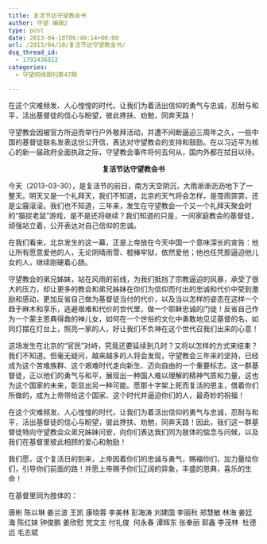 ```yaml
---
title: 复活节达守望教会书
author: 守望 编辑2
type: post
date: 2013-04-10T06:40:14+00:00
url: /2013/04/10/复活节达守望教会书/
dsq_thread_id:
  - 1792436812
categories:
  - 守望网络期刊第47期

---
```

在这个灾难频发、人心惶惶的时代，让我们为着活出信仰的勇气与忠诚，忍耐与和平，活出基督徒的信心与盼望，彼此搀扶、劝勉，同奔天路！<!--more-->

守望教会因被官方所迫而举行户外敬拜活动，并遭不间断逼迫三周年之久，一些中国的基督徒联名发表这份公开信，表达对守望教会的支持和鼓励。在以习近平为核心的新一届政府全面执政之际，守望教会事件将何去何从，国内外都在拭目以待。

<p align="center">
  <strong>复活节达守望教会书</strong>
</p>

今天（2013-03-30），是复活节的前日，南方天空阴沉，大雨淅淅沥沥地下了一整天。明天又是一个礼拜天，我们不知道，北京的天气将会怎样，是霪雨霏霏，还是尘霾滚滚。我们也不知道，三年来，发生在守望教会一个又一个礼拜天聚会时的“猫捉老鼠”游戏，是不是还将继续？我们知道的只是，一间家庭教会的基督徒，顽强站立着，公开表达对自己信仰的忠诚。

在我们看来，北京发生的这一幕，正是上帝放在今天中国一个意味深长的宣告：他让所有愿意爱他的人，无论阴晴雨雪、棍棒牢狱，依然爱他；他也任凭那逼迫他儿女的人，继续刚硬着心肠。

守望教会的弟兄姊妹，站在风雨的前线，为我们抵挡了宗教逼迫的风暴，承受了很大的压力，却让更多的教会和弟兄姊妹在你们为信仰而付出的忠诚和代价中受到激励和感动，更加反省自己做为基督徒当付的代价，以及当以怎样的姿态在这样一个趋于麻木和享乐，逃避艰难和代价的世代里，做一个耶稣忠诚的门徒！反省自己作为一个蒙主恩典得救的神儿女，如何在一个世俗的文化中勇敢地见证基督的名，如同灯摆在灯台上，照亮一家的人，好让我们不负神在这个世代召我们出来的心意！

这场发生在北京的“官民”对峙，究竟还要延续到几时？又将以怎样的方式来结束？我们不知道。但毫无疑问，越来越多的人将会发现，守望教会三年来的坚持，已经成为这个苦难族群、这个艰难时代走向新生、迈向自由的一个重要标志。这一群基督徒，正以他们的勇气与和平，展现出一种国人难以理解的精神气质和力量，这也为这个国家的未来，彰显出另一种可能。愿那十字架上死而复活的恩主，借着你们所做的，成为上帝带给这个国家、这个时代并逼迫你们的人，最奇妙的祝福！

在这个灾难频发、人心惶惶的时代，让我们为着活出信仰的勇气与忠诚，忍耐与和平，活出基督徒的信心与盼望，彼此搀扶、劝勉，同奔天路！因此，我们这一群基督徒特向守望教会众弟兄姊妹问安，向你们表达我们同为肢体的惦念与问候，以及我们在基督里彼此相顾的爱心和勉励！

我们愿，这个复活日的到来，上帝因着你们的忠诚与勇气，赐福你们，加力量给你们，引导你们前面的路！并愿上帝赐予你们辽阔的异象，丰盛的恩典，喜乐的生命！

在基督里同为肢体的：

唐彬 陈以琳 姜兰波 王凯 康晓蓉 李美林 彭海涛 刘建国 李丽秋 郑慧敏 林海 姜廷海 陈红妹 钟俊鹏 姜欣慰 党文主 付礼俊  何永春 谭辉东 张奉丽 郭鑫 李茂林  杜德远 毛志斌